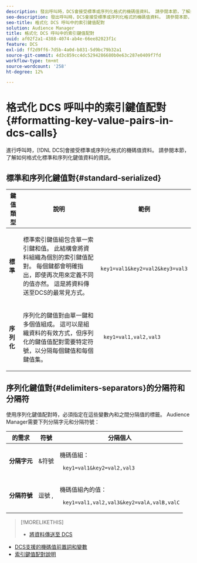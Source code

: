 ```yaml
---
description: 發出呼叫時，DCS會接受標準或序列化格式的機碼值資料。 請參閱本節，了解如何格式化標準和序列化鍵值資料的資訊。
seo-description: 發出呼叫時，DCS會接受標準或序列化格式的機碼值資料。 請參閱本節，了解如何格式化標準和序列化鍵值資料的資訊。
seo-title: 格式化 DCS 呼叫中的索引鍵值配對
solution: Audience Manager
title: 格式化 DCS 呼叫中的索引鍵值配對
uuid: af02f2a1-4388-4074-ab4e-66ee82023f1c
feature: DCS
exl-id: ff2d9ff6-7d5b-4a0d-b831-5d9bc79b32a1
source-git-commit: 4d3c859cc4dc5294286680b0e63c287e0409f7fd
workflow-type: tm+mt
source-wordcount: '258'
ht-degree: 12%

---
```


# 格式化 DCS 呼叫中的索引鍵值配對 {#formatting-key-value-pairs-in-dcs-calls}

進行呼叫時，[!DNL DCS]會接受標準或序列化格式的機碼值資料。 請參閱本節，了解如何格式化標準和序列化鍵值資料的資訊。

## 標準和序列化鍵值對{#standard-serialized}

<table id="table_A220F9B359F34C6EA7B83618FC22EE3A"> 
 <thead> 
  <tr> 
   <th colname="col1" class="entry"> 鍵值類型 </th> 
   <th colname="col2" class="entry"> 說明 </th> 
   <th colname="col3" class="entry"> 範例 </th> 
  </tr> 
 </thead>
 <tbody> 
  <tr> 
   <td colname="col1"> <b>標準</b> </td> 
   <td colname="col2"> <p>標準索引鍵值組包含單一索引鍵和值。 此結構會將資料組織為個別的索引鍵值配對。 每個鍵都會明確指出，即使再次用來定義不同的值亦然。 這是將資料傳送至DCS的最常見方式。 </p> </td>
   <td colname="col3"> <code> key1=val1&amp;key2=val2&amp;key3=val3</code> </td>
  </tr>
  <tr> 
   <td colname="col1"> <b>序列化</b> </td> 
   <td colname="col2"> <p>序列化的鍵值對由單一鍵和多個值組成。 這可以是組織資料的有效方式，但序列化的鍵值值配對需要特定符號，以分隔每個鍵值和每個鍵值集。 </p> </td> 
   <td colname="col3"> <code> key1=val1,val2,val3</code> </td> 
  </tr>
 </tbody>
</table>

## 序列化鍵值對{#delimiters-separators}的分隔符和分隔符

使用序列化鍵值配對時，必須指定在這些變數內和之間分隔值的標籤。 Audience Manager需要下列分隔字元和分隔符號：

<table id="table_8FD4E6B9506943AEA619D4089913ECBC"> 
 <thead> 
  <tr> 
   <th colname="col1" class="entry"> 的需求 </th> 
   <th colname="col2" class="entry"> 符號 </th> 
   <th colname="col3" class="entry"> 分隔個人 </th> 
  </tr>
 </thead>
 <tbody> 
  <tr> 
   <td colname="col1"><b>分隔字元</b> </td> 
   <td colname="col2"> &amp;符號 </td> 
   <td colname="col3"> <p>機碼值組： </p> <p><code> key1=val1&amp;key2=val2,val3</code> </p> </td> 
  </tr> 
  <tr> 
   <td colname="col1"><b>分隔符號</b> </td> 
   <td colname="col2"> 逗號 , </td> 
   <td colname="col3"> <p>機碼值組內的值： </p> <p><code> key1=val1,val2,val3&amp;key2=valA,valB,valC</code> </p> </td> 
  </tr> 
 </tbody> 
</table>

>[!MORELIKETHIS]
>
>* [將資料傳送至 DCS](../../../api/dcs-intro/dcs-event-calls/dcs-url-send.md)
* [DCS支援的機碼值前置詞和變數](../../../api/dcs-intro/dcs-api-reference/dcs-keys.md)
* [索引鍵值配對說明](../../../reference/key-value-pairs-explained.md)

